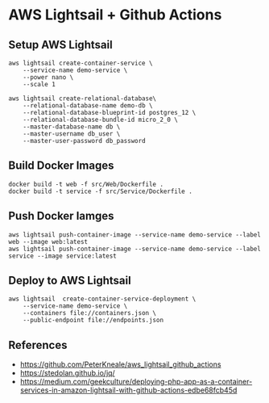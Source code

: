 # AWS Lightsail + Github Actions

## Setup AWS Lightsail

```shell
aws lightsail create-container-service \
    --service-name demo-service \
    --power nano \
    --scale 1

aws lightsail create-relational-database\
    --relational-database-name demo-db \
    --relational-database-blueprint-id postgres_12 \
    --relational-database-bundle-id micro_2_0 \
    --master-database-name db \
    --master-username db_user \
    --master-user-password db_password
```

## Build Docker Images

```shell
docker build -t web -f src/Web/Dockerfile .
docker build -t service -f src/Service/Dockerfile .
```

## Push Docker Iamges

```shell
aws lightsail push-container-image --service-name demo-service --label web --image web:latest
aws lightsail push-container-image --service-name demo-service --label service --image service:latest
```

## Deploy to AWS Lightsail

```shell
aws lightsail  create-container-service-deployment \
    --service-name demo-service \
    --containers file://containers.json \
    --public-endpoint file://endpoints.json
```


## References
- https://github.com/PeterKneale/aws_lightsail_github_actions
- https://stedolan.github.io/jq/
- https://medium.com/geekculture/deploying-php-app-as-a-container-services-in-amazon-lightsail-with-github-actions-edbe68fcb45d